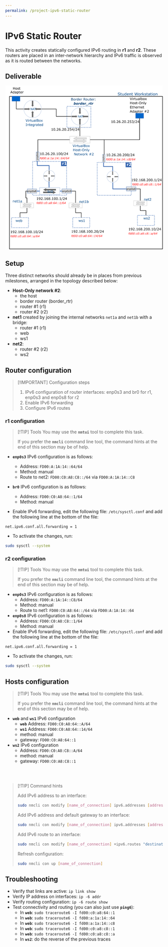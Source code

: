 ```yaml
---
permalink: /project-ipv6-static-router
---
```


# IPv6 Static Router

This activity creates statically configured IPv6 routing in __r1__ and __r2__. These routers are placed in an inter-network hierarchy and IPv6 traffic is observed as it is routed between the networks.

## Deliverable

![image](../img/project/static_router_ipv6.png)

## Setup

Three distinct networks should already be in places from previous milestones, arranged in the topology described below:

- __Host-Only network #2__:
  - the host
  - border router (border_rtr)
  - router #1 (r1)
  - router #2 (r2)
- __net1__ created by joining the internal networks `net1a` and `net1b` with a bridge:
  - router #1 (r1)
  - web
  - ws1
- __net2__:
  - router #2 (r2)
  - ws2

## Router configuration

> [!IMPORTANT] Configuration steps
>
> 1. IPv6 configuration of router interfaces: enp0s3 and br0 for r1, enp0s3 and enp0s8 for r2
> 2. Enable IPv6 forwarding
> 3. Configure IPv6 routes

### r1 configuration

> [!TIP] Tools
> You may use the **`nmtui`** tool to complete this task.
>
>If you prefer the **`nmcli`** command line tool, the command hints at the end of this section may be of help.

- **`enp0s3`** IPv6 configuration is as follows:
  - Address: `FD00:A:1A:14::64/64`
  - Method: manual
  - Route to net2: `FD00:C0:A8:C8::/64` via `FD00:A:1A:14::C8`

- **`br0`** IPv6 configuration is as follows:
  - Address: `FD00:C0:A8:64::1/64`
  - Method: manual

- Enable IPv6 forwarding, edit the following file: `/etc/sysctl.conf` and add the following line at the bottom of the file:

```text
net.ipv6.conf.all.forwarding = 1
```

- To activate the changes, run:

```bash
sudo sysctl --system
```

### r2 configuration

> [!TIP] Tools
> You may use the **`nmtui`** tool to complete this task.
>  
>If you prefer the **`nmcli`** command line tool, the command hints at the end of this section may be of help.

- **`enp0s3`** IPv6 configuration is as follows:
  - Address: `FD00:A:1A:14::C8/64`
  - Method: manual
  - Route to net1: `FD00:C0:A8:64::/64` via `FD00:A:1A:14::64`
- **`enp0s8`** IPv6 configuration is as follows:
  - Address: `FD00:C0:A8:C8::1/64`
  - Method: manual
- Enable IPv6 forwarding, edit the following file: `/etc/sysctl.conf` and add the following line at the bottom of the file:

```text
net.ipv6.conf.all.forwarding = 1
```

- To activate the changes, run:

```bash
sudo sysctl --system
```

## Hosts configuration

> [!TIP] Tools
> You may use the **`nmtui`** tool to complete this task.
>  
>If you prefer the **`nmcli`** command line tool, the command hints at the end of this section may be of help.

- **`web`** and **`ws1`** IPv6 configuration
  - **`web`** Address: `FD00:C0:A8:64::A/64`
  - **`ws1`** Address: `FD00:C0:A8:64::14/64`
  - method: manual
  - gateway: `FD00:C0:A8:64::1`
- **`ws2`** IPv6 configuration
  - Address: `FD00:C0:A8:C8::A/64`
  - method: manual
  - gateway: `FD00:C0:A8:C8::1`

<br />
<br />

> [!TIP] Command hints
> 
>
> Add IPv6 address to an interface:
>
> ```bash 
> sudo nmcli con modify [name_of_connection] ipv6.addresses [address]/[cidr] ipv6.method manual
> ```
>
> Add IPv6 address and default gateway to an interface:
>
> ```bash
> sudo nmcli con modify [name_of_connection] ipv6.addresses [address]/[cidr] ipv6.method manual ipv6.gateway default_gateway_addr
> ```
>
> Add IPv6 route to an interface:
>
> ```bash 
> sudo nmcli con modify [name_of_connection] +ipv6.routes "destination_netID next_hop"
> ```
>
> Refresh configuration:
>
> ```bash
> sudo nmcli con up [name_of_connection]
> ```

## Troubleshooting

- Verify that links are active: `ip link show`
- Verify IP address on interfaces: `ip -6 addr`
- Verify routing configuration: `ip -6 route show`
- Test connectivity and routing (you can also just use **`ping6`**):
  - In **`web`**: `sudo traceroute6 -I fd00:c0:a8:64::1`
  - In **`web`**: `sudo traceroute6 -I fd00:a:1a:14::64`
  - In **`web`**: `sudo traceroute6 -I fd00:a:1a:14::c8`
  - In **`web`**: `sudo traceroute6 -I fd00:c0:a8:c8::1`
  - In **`web`**: `sudo traceroute6 -I fd00:c0:a8:c8::a`
  - In **`ws2`**: do the reverse of the previous traces
